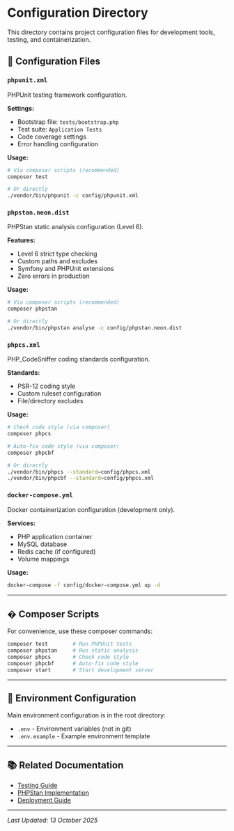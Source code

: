 # Configuration Directory

This directory contains project configuration files for development tools, testing, and containerization.

## 🔧 Configuration Files

### `phpunit.xml`
PHPUnit testing framework configuration.

**Settings:**
- Bootstrap file: `tests/bootstrap.php`
- Test suite: `Application Tests`
- Code coverage settings
- Error handling configuration

**Usage:**
```bash
# Via composer scripts (recommended)
composer test

# Or directly
./vendor/bin/phpunit -c config/phpunit.xml
```

### `phpstan.neon.dist`
PHPStan static analysis configuration (Level 6).

**Features:**
- Level 6 strict type checking
- Custom paths and excludes
- Symfony and PHPUnit extensions
- Zero errors in production

**Usage:**
```bash
# Via composer scripts (recommended)
composer phpstan

# Or directly
./vendor/bin/phpstan analyse -c config/phpstan.neon.dist
```

### `phpcs.xml`
PHP_CodeSniffer coding standards configuration.

**Standards:**
- PSR-12 coding style
- Custom ruleset configuration
- File/directory excludes

**Usage:**
```bash
# Check code style (via composer)
composer phpcs

# Auto-fix code style (via composer)
composer phpcbf

# Or directly
./vendor/bin/phpcs --standard=config/phpcs.xml
./vendor/bin/phpcbf --standard=config/phpcs.xml
```

### `docker-compose.yml`
Docker containerization configuration (development only).

**Services:**
- PHP application container
- MySQL database
- Redis cache (if configured)
- Volume mappings

**Usage:**
```bash
docker-compose -f config/docker-compose.yml up -d
```

---

## � Composer Scripts

For convenience, use these composer commands:

```bash
composer test        # Run PHPUnit tests
composer phpstan     # Run static analysis
composer phpcs       # Check code style
composer phpcbf      # Auto-fix code style
composer start       # Start development server
```

---

## 📝 Environment Configuration

Main environment configuration is in the root directory:
- `.env` - Environment variables (not in git)
- `.env.example` - Example environment template

---

## 📚 Related Documentation

- [Testing Guide](/docs/testing/UNIT_TESTS.md)
- [PHPStan Implementation](/docs/implementation/PHPSTAN_LEVEL_6.md)
- [Deployment Guide](/docs/DEPLOYMENT.md)

---

*Last Updated: 13 October 2025*
